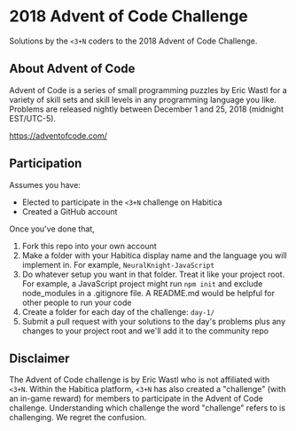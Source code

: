 # 2018 Advent of Code Challenge

Solutions by the `<3+N` coders to the 2018 Advent of Code Challenge.


## About Advent of Code

Advent of Code is a series of small programming puzzles by Eric Wastl for a variety of skill sets and skill levels in any programming language you like.  Problems are released nightly between December 1 and 25, 2018 (midnight EST/UTC-5).

https://adventofcode.com/

## Participation

Assumes you have:

* Elected to participate in the `<3+N` challenge on Habitica
* Created a GitHub account

Once you've done that,

1. Fork this repo into your own account
2. Make a folder with your Habitica display name and the language you will implement in.  For example, `NeuralKnight-JavaScript`
3. Do whatever setup you want in that folder.  Treat it like your project root.  For example, a JavaScript project might run `npm init` and exclude node_modules in a .gitignore file.  A README.md would be helpful for other people to run your code
4. Create a folder for each day of the challenge: `day-1/`
5. Submit a pull request with your solutions to the day's problems plus any changes to your project root and we'll add it to the community repo


## Disclaimer

The Advent of Code challenge is by Eric Wastl who is not affiliated with `<3+N`.  Within the Habitica platform, `<3+N` has also created a "challenge" (with an in-game reward) for members to participate in the Advent of Code challenge.  Understanding which challenge the word "challenge" refers to is challenging.  We regret the confusion.

